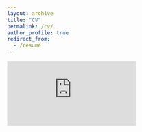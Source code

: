 ```yaml
---
layout: archive
title: "CV"
permalink: /cv/
author_profile: true
redirect_from:
  - /resume
---
```


<embed src="https://boliu97.github.io/files/BoLiu2024winterCV.pdf" type="application/pdf" />
